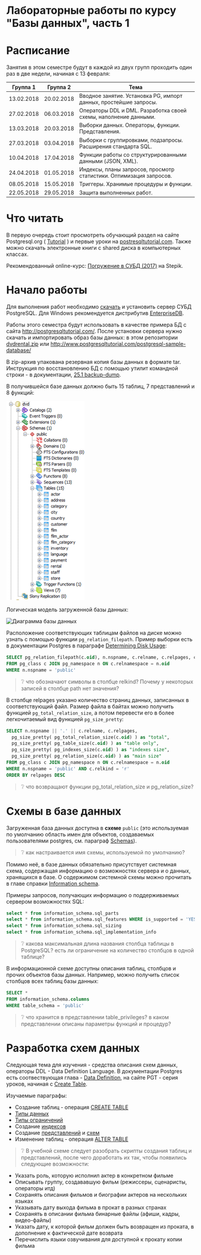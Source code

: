 Лабораторные работы по курсу "Базы данных", часть 1
================================

# Расписание
Занятия в этом семестре будут в каждой из двух групп проходить один раз в две недели, начиная с 13 февраля:

Группа 1 |Группа 2 | Тема
---- | ---- | ----
13.02.2018 | 20.02.2018 | Вводное занятие. Установка PG, импорт данных, простейшие запросы. 
27.02.2018 | 06.03.2018 | Операторы DDL и DML. Разработка своей схемы, наполнение данными. 
13.03.2018 | 20.03.2018 | Выборки данных. Операторы, функции. Представления. 
27.03.2018 | 03.04.2018 | Выборки с группировками, подзапросы. Расширения стандарта SQL. 
10.04.2018 | 17.04.2018 | Функции работы со структурированными данными (JSON, XML). 
24.04.2018 | 01.05.2018 | Индексы, планы запросов, просмотр статистики. Оптимизация запросов. 
08.05.2018 | 15.05.2018 | Триггеры. Хранимые процедуры и функции. 
22.05.2018 | 29.05.2018 | Защита выполненных работ. 


# Что читать
В первую очередь стоит просмотреть обучающий раздел на сайте Postgresql.org ( [Tutorial](http://www.postgresql.org/docs/10/static/tutorial.html) ) и первые уроки на [postresqltutorial.com](http://www.postgresqltutorial.com). Также можно скачать электронные книги с shared диска в компьютерных классах.

Рекомендованный online-курс: [Погружение в СУБД (2017)](https://stepik.org/course/3203/syllabus) на Stepik.

# Начало работы
Для выполнения работ необходимо [скачать](https://www.postgresql.org/download/) и установить сервер СУБД PostgreSQL. Для Windows рекомендуется дистрибутив [EnterpriseDB](https://www.enterprisedb.com/downloads/postgres-postgresql-downloads).

Работы этого семестра будут использовать в качестве примера БД с сайта http://postgresqltutorial.com/. После установки сервера нужно скачать и импортировать образ базы данных:
в этом репозитории [dvdrental.zip](files/dvdrental.zip) или http://www.postgresqltutorial.com/postgresql-sample-database/

В zip-архив упакована резервная копия базы данных в формате tar. Инструкция по восстановлению БД с помощью утилит командной строки - в документации, [25.1 backup-dump](https://www.postgresql.org/docs/10/static/backup-dump.html#BACKUP-DUMP-RESTORE).

В получившейся базе данных должно быть 15 таблиц, 7 представлений и 8 функций:

![Restored db](files/restored_db.png)

Логическая модель загруженной базы данных:

![Диаграмма базы данных](http://www.postgresqltutorial.com/wp-content/uploads/2013/05/PostgreSQL-Sample-Database.png)

Расположение соответствующих таблицам файлов на диске можно узнать с помощью функции `pg_relation_filepath`. Пример выборки есть в документации Postgres в параграфе [Determining Disk Usage](https://www.postgresql.org/docs/10/static/disk-usage.html):

```sql
SELECT pg_relation_filepath(c.oid), n.nspname, c.relname, c.relpages, c.relkind 
FROM pg_class c JOIN pg_namespace n ON c.relnamespace = n.oid 
WHERE n.nspname = 'public'
```

> :grey_question: что обозначают символы в столбце relkind? Почему у некоторых записей в столбце path нет значения?


В столбце relpages указано количество страниц данных, записанных в соответствующий файл. Размер файла в байтах можно получить функцией `pg_total_relation_size`, а потом перевести его в более легкочитаемый вид функцией `pg_size_pretty`:

```sql
SELECT n.nspname || '.' || c.relname, c.relpages, 
  pg_size_pretty( pg_total_relation_size(c.oid) ) as "total",
  pg_size_pretty( pg_table_size(c.oid) ) as "table only",
  pg_size_pretty( pg_indexes_size(c.oid) ) as "indexes size",
  pg_size_pretty( pg_relation_size(c.oid) ) as "main size"
FROM pg_class c JOIN pg_namespace n ON c.relnamespace = n.oid 
WHERE n.nspname = 'public' AND c.relkind = 'r'
ORDER BY relpages DESC
```

> :grey_question: что возвращают функции pg_total_relation_size и pg_relation_size?

# Схемы в базе данных

Загруженная база данных доступна в __схеме__ `public` (это используемая по умолчанию область имен для объектов, создаваемых пользователями postgres, см. параграф [Schemas](https://www.postgresql.org/docs/10/static/ddl-schemas.html)). 

> :grey_question: как настраивается имя схемы, используемой по умолчанию?

Помимо неё, в базе данных обязательно присутствует системная схема, содержащая информацию о возможностях сервера и о данных, хранящихся в базе. О содержимом системной схемы можно прочитать в главе справки [Information schema](https://www.postgresql.org/docs/10/static/information-schema.html). 

Примеры запросов, получающих информацию о поддерживаемых сервером возможностях SQL:
```sql
select * from information_schema.sql_parts
select * from information_schema.sql_features WHERE is_supported = 'YES'
select * from information_schema.sql_sizing
select * from information_schema.sql_implementation_info
```
> :grey_question: какова максимальная длина названия столбца таблицы в PostgreSQL? есть ли ограничение на количество столбцов в одной таблице?

В информационной схеме доступны описания таблиц, столбцов и прочих объектов базы данных. Например, можно получить список столбцов всех таблиц базы данных:
```sql
SELECT *
FROM information_schema.columns
WHERE table_schema = 'public'
```

> :grey_question: что хранится в представлении table_privileges? в каком представлении описаны параметры функций и процедур?


# Разработка схем данных
Следующая тема для изучения - средства описания схем данных, операторы DDL - Data Definition Language. В документации Postgres есть соотвествующая глава - [Data Definition](http://www.postgresql.org/docs/10/static/ddl.html), на сайте PGT - серия уроков, начиная с [Create Table](http://www.postgresqltutorial.com/postgresql-create-table/). 

Изучаемые параграфы:
* Создание таблиц - операция [CREATE TABLE](http://www.postgresql.org/docs/10/static/sql-createtable.html)
* [Типы данных](http://www.postgresql.org/docs/10/static/datatype.html)
* [Типы ограничений](http://www.postgresql.org/docs/10/static/ddl-constraints.html)
* Создание [индексов](http://www.postgresql.org/docs/10/static/indexes.html)
* Создание [представлений](http://www.postgresql.org/docs/10/static/rules-views.html) и [схем](http://www.postgresql.org/docs/10/static/ddl-schemas.html)
* Изменение таблиц - операция [ALTER TABLE](http://www.postgresql.org/docs/10/static/ddl-alter.html)

> :grey_question: В учебной схеме следует разобрать скрипты создания таблиц и представлений, после чего доработать их так, чтобы появились следующие возможности:
  * Указать роль, которую исполнил актер в конкретном фильме
  * Описывать группу, создававшую фильм (режиссеры, сценаристы, операторы итд)
  * Сохранять описания фильмов и биографии актеров на нескольких языках
  * Указывать дату выхода фильма в прокат в разных странах
  * Сохранять в описании фильма бинарные файлы (афиши, кадры, видео-файлы)
  * Указать дату, к которой фильм должен быть возвращен из проката, в дополнение к фактической дате возврата
  * Перечислить языки озвучивания для доступной к прокату копии фильма

